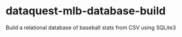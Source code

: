 # dataquest-mlb-database-build
Build a relational database of baseball stats from CSV using SQLite3
